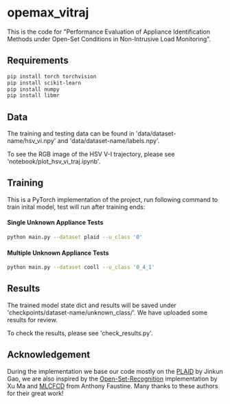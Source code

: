 # opemax_vitraj

This is the code for "Performance Evaluation of Appliance Identification Methods under Open-Set Conditions in Non-Intrusive Load Monitoring".

## Requirements
```bash
pip install torch torchvision
pip install scikit-learn
pip install numpy
pip install libmr

```
## Data
The training and testing data can be found in 'data/dataset-name/hsv_vi.npy' and 'data/dataset-name/labels.npy'.

To see the RGB image of the HSV V-I trajectory, please see 'notebook/plot_hsv_vi_traj.ipynb'.

## Training

This is a PyTorch implementation of the project, run following command to train inital model, test will run after training ends:

#### Single Unknown Appliance Tests
```bash
python main.py --dataset plaid --u_class '0'
```
#### Multiple Unknown Appliance Tests
```bash
python main.py --dataset cooll --u_class '0_4_1'
```
## Results

The trained model state dict and results will be saved under 'checkpoints/dataset-name/unknown_class/'. We have uploaded some results for review.

To check the results, please see 'check_results.py'.

## Acknowledgement
During the implementation we base our code mostly on the [PLAID](https://github.com/jingkungao/PLAID) by Jinkun Gao, we are also inspired by the [Open-Set-Recognition](https://github.com/ma-xu/Open-Set-Recognition) implementation by Xu Ma and [MLCFCD](https://github.com/sambaiga/MLCFCD) from Anthony Faustine. Many thanks to these authors for their great work!

